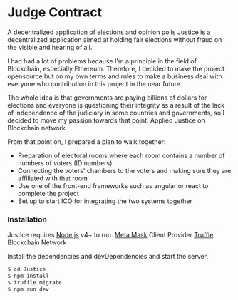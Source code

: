 # Judge Contract

A decentralized application of elections and opinion polls
Justice is a decentralized application aimed at holding fair elections without fraud on the visible and hearing of all.

I had had a lot of problems because I'm a principle in the field of Blockchain, especially Ethereum. Therefore, I decided to make the project opensource but on my own terms and rules to make a business deal with everyone who contribution in this project in the near future.

The whole idea is that governments are paying billions of dollars for elections and everyone is questioning their integrity as a result of the lack of independence of the judiciary in some countries and governments, so I decided to move my passion towards that point: Applied Justice on Blockchain network

From that point on, I prepared a plan to walk together:

- Preparation of electoral rooms where each room contains a number of numbers of voters (ID numbers)
- Connecting the voters' chambers to the voters and making sure they are affiliated with that room
- Use one of the front-end frameworks such as angular or react to complete the project
- Set up to start ICO for integrating the two systems together



### Installation

Justice requires [Node.js](https://nodejs.org/) v4+ to run.
 [Meta Mask](https://github.com/MetaMask/metamask-extension/releases/tag/v5.3.1)  Client Provider
  [Truffle](https://www.trufflesuite.com/) Blockchain Network

Install the dependencies and devDependencies and start the server.

```sh
$ cd Justice
$ npm install
$ truffle migrate
$ npm run dev
```


